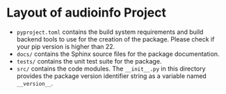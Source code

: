 # Layout of audioinfo Project

- `pyproject.toml` contains the build system requirements and build backend tools to use for the creation of the package. Please check if your pip version is higher than 22.
- `docs/` contains the Sphinx source files for the package documentation.
- `tests/` contains the unit test suite for the package.
- `src/` contains the code modules. The `__init__.py` in this directory provides the package version identifier string as a variable named `__version__`.